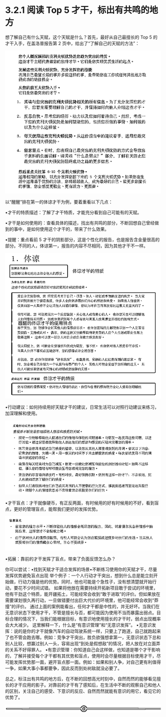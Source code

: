 # 3.2.1 阅读 Top 5 才干，标出有共鸣的地方

想了解自己有什么天赋，这个天赋是什么？首先，最好从自己最擅长的 Top 5 的才干入手，在盖洛普报告第 2 页中，给出了“了解自己的天赋的方法”：

![](img/df35366734d4a2a1d4519e4ab7d5def6.png)

以“醒醒”排在第一的体谅才干为例，要着重看以下几点：

•才干的特质描述：了解了才干特质，才能充分看到自己可能有的天赋。

•才干是如何使用的：查看具体的描述，找出有共鸣的部分，不断回想自己曾经做到的事中，是如何使用这个才干的，带来了什么效果。

•提醒：重点看前 5 才干的阴影部分，这是个性化的报告，也是报告含金量很高的部分。不同的人，体谅第一，报告的内容不尽相同，因为其他才干不一样。

![](img/4d8298221ecbf7823a0bede0184eafdc.png)

•行动建议：如何持续用好天赋才干的建议，日常生活可以对照行动建议来练习，加深理解和使用。

![](img/0763cd768c8ca2108dfb47c397c9c7d4.png)

•才干盲点：才干就像硬币，有正反两面，有时候用的好有时候用的不好，看到盲点，更好的管理盲点，能帮我们更好的发挥优势。

![](img/266a7a0cd13884015105309ca82f9375.png)

•拓展：靠前的才干发挥了盲点，带来了负面反馈怎么办？

你可以尝试：•找到天赋才干适合发挥的场景•不断练习使用你的天赋才干，尽量发挥优势避免盲点出现
举个例子：一个人行动才干突出，想到什么总是能立刻开始做，行动力强是他的优势。同时，他也可能是个急性子，没有想清楚就开始行动，要花不少时间试错。
如果将他放在需要持续开拓新项目敢于尝试的环境里，他有干劲这个特质，能开疆拓土，可能经常会收到“敢于进取”的评价。但如果放在需要谋划很久再行动，一旦做错要付出巨大代价的环境里，他可能经常会收到“莽撞”的评价。 通过上面的案例能看出，任何才干都是中性的，并无好坏。当我们在无意识状态下使用才干，不管是擅长与否，都可能因为使用不当而暴露出弱点。目标合理的情况下，当我们能根据目标，有意识地使用擅长的才干时，弱点出现概率会大大减少。
这里解释一下，什么是“有意识管理”和“无意识发挥”。
•无意识发挥：说的是你的才干就像汽车的自动驾驶系统一样，只要上了跑道，自己就跑起来了也不管会跑去哪。例如：竞争才干突出，胜负欲强想拿第一，无意识状态下总和别人比较，想赢过别人一头，容易出现“到处是假想敌”的情况，把人放在对立面弄的关系不好得罪人。
•有意识管理：你知道自己会这样做，也知道是哪个才干影响的，了解并接受每个才干都有其优势和盲点，使用时会尽量根据目标使用才干，尽可能发挥优势那一面，避开盲点那一面。例如：如果和别人争，对自己更有利值得一争，如果大事小事都要争，因此反而到处树敌就没必要了。

总之，标注出有共鸣的地方后，在不断的回想高光时刻中，自然而然的能够看见擅长的才干应用的影子。对靠前的才干有了感知后，在生活中不断的观察自己和他人的区别，关注自己的感受、下意识的反应、自然而然就能有意识的用它，看见它的优势了。

![](img/6c7de331872a8117bb5e80b7aec8953a.png)